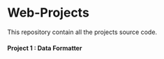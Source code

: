# Web-Projects
This repository contain all the projects source code.
<br/>
<h4>Project 1 : Data Formatter</h4>
